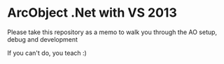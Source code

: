 # ArcObject .Net with VS 2013

Please take this repository as a memo to walk you through the AO setup, debug and development

If you can't do, you teach :)
